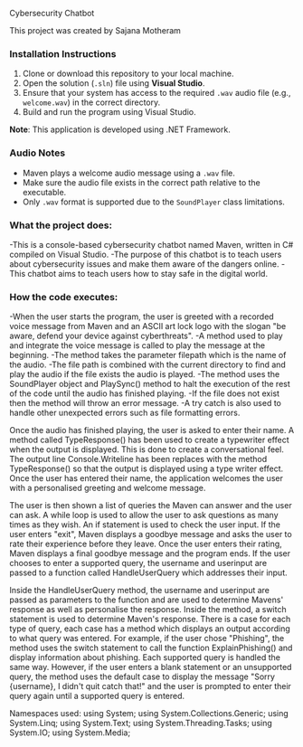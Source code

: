 Cybersecurity Chatbot

This project was created by Sajana Motheram 

### Installation Instructions

1. Clone or download this repository to your local machine.
2. Open the solution (`.sln`) file using **Visual Studio**.
3. Ensure that your system has access to the required `.wav` audio file (e.g., `welcome.wav`) in the correct directory.
4. Build and run the program using Visual Studio.

**Note**: This application is developed using .NET Framework.

### Audio Notes

- Maven plays a welcome audio message using a `.wav` file.
- Make sure the audio file exists in the correct path relative to the executable.
- Only `.wav` format is supported due to the `SoundPlayer` class limitations.

### What the project does:
-This is a console-based cybersecurity chatbot named Maven, written in C# compiled on Visual Studio. 
-The purpose of this chatbot is to teach users about cybersecurity issues and make them aware of the dangers online. 
-This chatbot aims to teach users how to stay safe in the digital world. 

### How the code executes:
-When the user starts the program, the user is greeted with a recorded voice message from Maven and an ASCII art lock logo with the slogan "be aware, defend your device against cyberthreats". 
-A method used to play and integrate the voice message is called to play the message at the beginning. 
-The method takes the parameter filepath which is the name of the audio.
-The file path is combined with the current directory to find and play the audio if the file exists the audio is played. 
-The method uses the SoundPlayer object and PlaySync() method to halt the execution of the rest of the code until the audio has finished playing. 
-If the file does not exist then the method will throw an error message. 
-A try catch is also used to handle other unexpected errors such as file formatting errors. 


Once the audio has finished playing, the user is asked to enter their name. A method called TypeResponse() has been used to create a typewriter effect when the output is displayed. This is done to create a conversational feel. The output line Console.Writeline has been replaces with the method TypeResponse() so that the output is displayed using a type writer effect. Once the user has entered their name, the application welcomes the user with a personalised greeting and welcome message. 

The user is then shown a list of queries the Maven can answer and the user can ask. A while loop is used to allow the user to ask questions as many times as they wish. An if statement is used to check the user input. If the user enters "exit", Maven displays a goodbye message and asks the user to rate their experience before they leave. Once the user enters their rating, Maven displays a final goodbye message and the program ends. If the user chooses to enter a supported query, the username and userinput are passed to a function called HandleUserQuery which addresses their input. 

Inside the HandleUserQuery method, the username and userinput are passed as parameters to the function and are used to determine Mavens' response as well as personalise the response. Inside the method, a switch statement is used to determine Maven's response. There is a case for each type of query, each case has a method which displays an output according to what query was entered. For example, if the user chose "Phishing", the method uses the switch statement to call the function ExplainPhishing() and display information about phishing. Each supported query is handled the same way. However, if the user enters a blank statement or an unsupported query, the method uses the default case to display the message "Sorry {username}, I didn't quit catch that!" and the user is prompted to enter their query again until a supported query is entered. 

Namespaces used: 
using System;
using System.Collections.Generic;
using System.Linq;
using System.Text;
using System.Threading.Tasks;
using System.IO;
using System.Media;


